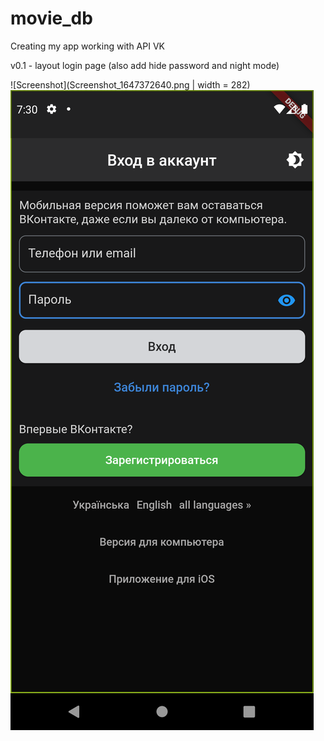 # movie_db

Creating my app working with API VK

v0.1 - layout login page (also add hide password and night mode)

![Screenshot](Screenshot_1647372640.png | width = 282)
![Screenshot](Screenshot_1647372643.png)
